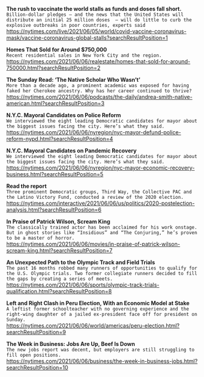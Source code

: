 **The rush to vaccinate the world stalls as funds and doses fall short.**\
`Billion-dollar pledges — and the news that the United States will distribute an initial 25 million doses  — will do little to curb the explosive outbreaks in poor countries, experts said`\
https://nytimes.com/live/2021/06/05/world/covid-vaccine-coronavirus-mask/vaccine-coronavirus-global-stalls?searchResultPosition=1

**Homes That Sold for Around $750,000**\
`Recent residential sales in New York City and the region.`\
https://nytimes.com/2021/06/06/realestate/homes-that-sold-for-around-750000.html?searchResultPosition=2

**The Sunday Read: ‘The Native Scholar Who Wasn’t’**\
`More than a decade ago, a prominent academic was exposed for having faked her Cherokee ancestry. Why has her career continued to thrive?`\
https://nytimes.com/2021/06/06/podcasts/the-daily/andrea-smith-native-american.html?searchResultPosition=3

**N.Y.C. Mayoral Candidates on Police Reform**\
`We interviewed the eight leading Democratic candidates for mayor about the biggest issues facing the city. Here’s what they said.`\
https://nytimes.com/2021/06/06/nyregion/nyc-mayor-defund-police-reform-nypd.html?searchResultPosition=4

**N.Y.C. Mayoral Candidates on Pandemic Recovery**\
`We interviewed the eight leading Democratic candidates for mayor about the biggest issues facing the city. Here’s what they said.`\
https://nytimes.com/2021/06/06/nyregion/nyc-mayor-economic-recovery-business.html?searchResultPosition=5

**Read the report**\
`Three prominent Democratic groups, Third Way, the Collective PAC and the Latino Victory Fund, conducted a review of the 2020 election.`\
https://nytimes.com/interactive/2021/06/06/us/politics/2020-postelection-analysis.html?searchResultPosition=6

**In Praise of Patrick Wilson, Scream King**\
`The classically trained actor has been acclaimed for his work onstage. But in ghost stories like “Insidious” and “The Conjuring,” he’s proven to be a master of horror.`\
https://nytimes.com/2021/06/06/movies/in-praise-of-patrick-wilson-scream-king.html?searchResultPosition=7

**An Unexpected Path to the Olympic Track and Field Trials**\
`The past 16 months robbed many runners of opportunities to qualify for the U.S. Olympic trials. Two former collegiate runners decided to fill the gaps by creating a series of meets.`\
https://nytimes.com/2021/06/06/sports/olympic-track-trials-qualification.html?searchResultPosition=8

**Left and Right Clash in Peru Election, With an Economic Model at Stake**\
`A leftist former schoolteacher with no governing experience and the right-wing daughter of a jailed ex-president face off for president on Sunday.`\
https://nytimes.com/2021/06/06/world/americas/peru-election.html?searchResultPosition=9

**The Week in Business: Jobs Are Up, Beef Is Down**\
`The new jobs report was decent, but employers are still struggling to fill open positions.`\
https://nytimes.com/2021/06/06/business/the-week-in-business-jobs.html?searchResultPosition=10

